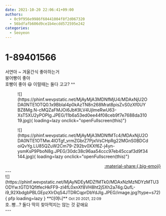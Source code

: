 ```yaml
---
date: 2021-10-20 22:06:41+09:00
authors:
  - 0c9f956e9986f60441004f8f2d067320
  - 56bdfafb606d9ce1b4ecdd572595e242
categories:
  - Seoyeon
---
```


# 1-89401566

<div class="post-container" markdown="1">
<div class="content-container md-sidebar__scrollwrap" markdown="1">

서연아 ~ 겨울간식 좋아하는거<br>붕어빵이 좋아<br>호빵이 좋아 😃  이럴때는 둘다 고고? ^^
<figure markdown="1">
![](https://phinf.wevpstatic.net/MjAyMjA3MDNfMjU4/MDAxNjU2ODA0NTE1OTQ0.1x9BbIal4p0kAzTN8n268Mrat8pisZvS0zXf0UYBZ8Mg.N-cMQZaFMJOi6JbK9LV4UjlmeRwU63-XsT5XU2yPOPIg.JPEG/11b6a53ed0ee44f08ceb9f7e7688da31019.jpg){ loading=lazy onclick="openFullscreen(this)"}
</figure>

<figure markdown="1">
![](https://phinf.wevpstatic.net/MjAyMjA3MDNfMTc4/MDAxNjU2ODA0NTE1OTMw.4lOTgf_vrmZGbrZ7PjxlVsCHpRg22MGnS0BDCdoiQvYg.LU85QZuW2Cm79-Z92bv0XXf6Z-j4yn-ysmKsP9PboN8g.JPEG/30dc38c96aa54ccc97eb45ccaf3d9f34144.jpg){ loading=lazy onclick="openFullscreen(this)"}
</figure>


</div>
</div>

<div style="text-align: right;" markdown="1">
<a href="https://weverse.io/fromis9/fanpost/1-89401566" style="text-align: right;">:material-share:{.big-emoji}</a>
</div>
---

<div class="comments-container md-sidebar__scrollwrap" markdown="1">
<div class="comment" markdown="1">
<div class='id-container' markdown="1">
![](https://phinf.wevpstatic.net/MjAyNDEyMDZfMTk0/MDAxNzMzNDYzMTU3ODYw.tGTD1QfitfecHkFF9-zI4fL0xnXf8VH8ht2j5Xh2a74g.QufL-i9_92XbdgbPBLGEpzXIrDqS4JTDRCqprDbYdJIg.JPEG/image.jpg?type=s72){ pfp loading=lazy }
**<span class="artist">더여니</span>** <small>Oct 20 2021, 22:09</small><br>
</div>
<div class='comment-body' markdown="1">
호..빵...? 둘다 딱히 찾아먹지는 않는 것 같애요
</div>
</div>
</div>
---
